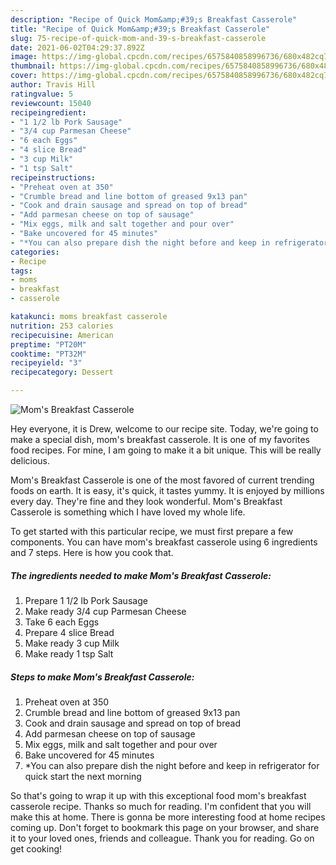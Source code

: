```yaml
---
description: "Recipe of Quick Mom&amp;#39;s Breakfast Casserole"
title: "Recipe of Quick Mom&amp;#39;s Breakfast Casserole"
slug: 75-recipe-of-quick-mom-and-39-s-breakfast-casserole
date: 2021-06-02T04:29:37.892Z
image: https://img-global.cpcdn.com/recipes/6575840858996736/680x482cq70/moms-breakfast-casserole-recipe-main-photo.jpg
thumbnail: https://img-global.cpcdn.com/recipes/6575840858996736/680x482cq70/moms-breakfast-casserole-recipe-main-photo.jpg
cover: https://img-global.cpcdn.com/recipes/6575840858996736/680x482cq70/moms-breakfast-casserole-recipe-main-photo.jpg
author: Travis Hill
ratingvalue: 5
reviewcount: 15040
recipeingredient:
- "1 1/2 lb Pork Sausage"
- "3/4 cup Parmesan Cheese"
- "6 each Eggs"
- "4 slice Bread"
- "3 cup Milk"
- "1 tsp Salt"
recipeinstructions:
- "Preheat oven at 350"
- "Crumble bread and line bottom of greased 9x13 pan"
- "Cook and drain sausage and spread on top of bread"
- "Add parmesan cheese on top of sausage"
- "Mix eggs, milk and salt together and pour over"
- "Bake uncovered for 45 minutes"
- "*You can also prepare dish the night before and keep in refrigerator for quick start the next morning"
categories:
- Recipe
tags:
- moms
- breakfast
- casserole

katakunci: moms breakfast casserole 
nutrition: 253 calories
recipecuisine: American
preptime: "PT20M"
cooktime: "PT32M"
recipeyield: "3"
recipecategory: Dessert

---
```



![Mom&#39;s Breakfast Casserole](https://img-global.cpcdn.com/recipes/6575840858996736/680x482cq70/moms-breakfast-casserole-recipe-main-photo.jpg)

Hey everyone, it is Drew, welcome to our recipe site. Today, we're going to make a special dish, mom&#39;s breakfast casserole. It is one of my favorites food recipes. For mine, I am going to make it a bit unique. This will be really delicious.

Mom&#39;s Breakfast Casserole is one of the most favored of current trending foods on earth. It is easy, it's quick, it tastes yummy. It is enjoyed by millions every day. They're fine and they look wonderful. Mom&#39;s Breakfast Casserole is something which I have loved my whole life.




To get started with this particular recipe, we must first prepare a few components. You can have mom&#39;s breakfast casserole using 6 ingredients and 7 steps. Here is how you cook that.

<!--inarticleads1-->

##### The ingredients needed to make Mom&#39;s Breakfast Casserole:

1. Prepare 1 1/2 lb Pork Sausage
1. Make ready 3/4 cup Parmesan Cheese
1. Take 6 each Eggs
1. Prepare 4 slice Bread
1. Make ready 3 cup Milk
1. Make ready 1 tsp Salt




<!--inarticleads2-->

##### Steps to make Mom&#39;s Breakfast Casserole:

1. Preheat oven at 350
1. Crumble bread and line bottom of greased 9x13 pan
1. Cook and drain sausage and spread on top of bread
1. Add parmesan cheese on top of sausage
1. Mix eggs, milk and salt together and pour over
1. Bake uncovered for 45 minutes
1. *You can also prepare dish the night before and keep in refrigerator for quick start the next morning




So that's going to wrap it up with this exceptional food mom&#39;s breakfast casserole recipe. Thanks so much for reading. I'm confident that you will make this at home. There is gonna be more interesting food at home recipes coming up. Don't forget to bookmark this page on your browser, and share it to your loved ones, friends and colleague. Thank you for reading. Go on get cooking!
